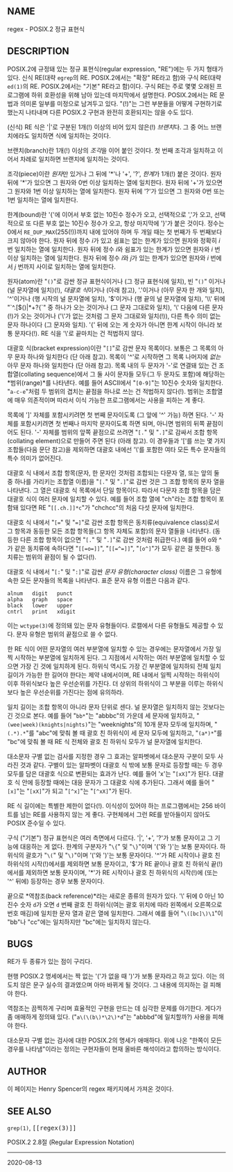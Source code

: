 ## NAME

regex - POSIX.2 정규 표현식

## DESCRIPTION

POSIX.2에 규정돼 있는 정규 표현식(regular expression, "RE")에는 두 가지 형태가 있다. 신식 RE(대략 `egrep`의 RE. POSIX.2에서는 "확장" RE라고 함)와 구식 RE(대략 `ed(1)`의 RE. POSIX.2에서는 "기본" RE라고 함)이다. 구식 RE는 주로 몇몇 오래된 프로그램에 하위 호환성을 위해 남아 있는데 마지막에서 설명한다. POSIX.2에서는 RE 문법과 의미론 일부를 미정으로 남겨두고 있다. "(!)"는 그런 부분들을 어떻게 구현하기로 했는지 나타내며 다른 POSIX.2 구현과 완전히 호환되지는 않을 수도 있다.

(신식) RE 식은 '|'로 구분된 1개(!) 이상의 비어 있지 않은(!) *브랜치*다. 그 중 어느 브랜치에라도 일치하면 식에 일치하는 것이다.

브랜치(branch)란 1개(!) 이상의 *조각*을 이어 붙인 것이다. 첫 번째 조각과 일치하고 이어서 차례로 일치하면 브랜치에 일치하는 것이다.

조각(piece)이란 *원자*만 있거나 그 뒤에 '\*'나 '+', '?', *한계*가 1개(!) 붙은 것이다. 원자 뒤에 '\*'가 있으면 그 원자와 0번 이상 일치하는 열에 일치한다. 원자 뒤에 '+'가 있으면 그 원자와 1번 이상 일치하는 열에 일치한다. 원자 뒤에 '?'가 있으면 그 원자와 0번 또는 1번 일치하는 열에 일치한다.

한계(bound)란 '{'에 이어서 부호 없는 10진수 정수가 오고, 선택적으로 ','가 오고, 선택적으로 또 다른 부호 없는 10진수 정수가 오고, 항상 마지막에 '}'가 붙은 것이다. 정수는 0에서 `RE_DUP_MAX`(255(!))까지 내에 있어야 하며 두 개일 때는 첫 번째가 두 번째보다 크지 않아야 한다. 원자 뒤에 정수 *i*가 있고 쉼표는 없는 한계가 있으면 원자와 정확히 *i* 번 일치하는 열에 일치한다. 원자 뒤에 정수 *i*와 쉼표가 있는 한계가 있으면 원자와 *i* 번 이상 일치하는 열에 일치한다. 원자 뒤에 정수 *i*와 *j*가 있는 한계가 있으면 원자와 *i* 번에서 *j* 번까지 사이로 일치하는 열에 일치한다.

원자(atom)란 "`()`"로 감싼 정규 표현식이거나 (그 정규 표현식에 일치), 빈 "`()`" 이거나 (널 문자열에 일치)(!), *대괄호 식*이거나 (아래 참고), '.'이거나 (아무 문자 한 개와 일치), '^'이거나 (행 시작의 널 문자열에 일치), '$'이거나 (행 끝의 널 문자열에 일치), '\\' 뒤에 "`^.[$()|*+?{\`" 중 하나가 오는 것이거나 (그 문자 그대로와 일치), '\\' 다음에 다른 문자(!)가 오는 것이거나 ('\\'가 없는 것처럼 그 문자 그대로와 일치(!)), 다른 특수 의미 없는 문자 하나이다 (그 문자와 일치). '{' 뒤에 오는 게 숫자가 아니면 한계 시작이 아니라 보통 문자다(!). RE 식을 '\\'로 끝마치는 건 적법하지 않다.

대괄호 식(bracket expression)이란 "`[]`"로 감싼 문자 목록이다. 보통은 그 목록의 아무 문자 하나와 일치한다 (단 아래 참고). 목록이 '^'로 시작하면 그 목록 나머지에 *없는* 아무 문자 하나와 일치한다 (단 아래 참고). 목록 내의 두 문자가 '-'로 연결돼 있는 건 조합열(collating sequence)에서 그 둘 사이 문자들 모두(그 두 문자도 포함)에 해당하는 *범위(range)*를 나타낸다. 예를 들어 ASCII에서 "`[0-9]`"는 10진수 숫자와 일치한다. "`a-c-e`"처럼 두 범위의 겹치는 끝점을 하나로 쓰는 건 적법하지 않다(!). 범위는 조합열에 매우 의존적이며 따라서 이식 가능한 프로그램에서는 사용을 피하는 게 좋다.

목록에 ']' 자체를 포함시키려면 첫 번째 문자이도록 (그 앞에 '^' 가능) 하면 된다. '-' 자체를 포함시키려면 첫 번째나 마지막 문자이도록 하면 되며, 아니면 범위의 뒤쪽 끝점이어도 된다. '-' 자체를 범위의 앞쪽 끝점으로 쓰려면 "`[.`" 및 "`.]`"로 감싸서 조합 항목(collating element)으로 만들어 주면 된다 (아래 참고). 이 경우들과 '['를 쓰는 몇 가지 조합들(다음 문단 참고)을 제외하면 대괄호 내에선 '\\'를 포함한 여타 모든 특수 문자들의 특수 의미가 없어진다.

대괄호 식 내에서 조합 항목(문자, 한 문자인 것처럼 조합되는 다문자 열, 또는 앞의 둘 중 하나를 가리키는 조합열 이름)을 "`[.`" 및 "`.]`"로 감싼 것은 그 조합 항목의 문자 열을 나타낸다. 그 열은 대괄호 식 목록에서 단일 항목이다. 따라서 다문자 조합 항목을 담은 대괄호 식이 여러 문자에 일치할 수 있다. 예를 들어 조합 열에 "ch"라는 조합 항목이 포함돼 있다면 RE "`[[.ch.]]*c`"가 "chchcc"의 처음 다섯 문자에 일치한다.

대괄호 식 내에서 "`[=`" 및 "`=]`"로 감싼 조합 항목은 동치류(equivalence class)로서 그 항목과 동등한 모든 조합 항목들(그 항목 자체도 포함)의 문자 열들을 나타낸다. (동등한 다른 조합 항목이 없으면 "`[.`" 및 "`.]`"로 감싼 것처럼 취급한다.) 예를 들어 o와 ^가 같은 동치류에 속하다면 "`[[=o=]]`", "`[[=^=]]`", "`[o^]`"가 모두 같은 걸 뜻한다. 동치류는 범위의 끝점이 될 수 없다(!).

대괄호 식 내에서 "`[:`" 및 "`:]`"로 감싼 *문자 유형(character class)* 이름은 그 유형에 속한 모든 문자들의 목록을 나타낸다. 표준 문자 유형 이름은 다음과 같다.

```text
alnum   digit   punct
alpha   graph   space
black   lower   upper
cntrl   print   xdigit
```

이는 `wctype(3)`에 정의돼 있는 문자 유형들이다. 로캘에서 다른 유형들도 제공할 수 있다. 문자 유형은 범위의 끝점으로 쓸 수 없다.

한 RE 식이 어떤 문자열의 여러 부분열에 일치할 수 있는 경우에는 문자열에서 가장 일찍 시작하는 부분열에 일치하게 된다. 그 지점에서 시작하는 여러 부분열에 일치할 수 있으면 가장 긴 것에 일치하게 된다. 하위식 역시도 가장 긴 부분열에 일치하되 전체 일치 길이가 가능한 한 길어야 한다는 제약 내에서이며, RE 내에서 일찍 시작하는 하위식이 이후 하위식보다 높은 우선순위를 가진다. 더 상위의 하위식이 그 부분을 이루는 하위식보다 높은 우선순위를 가진다는 점에 유의하라.

일치 길이는 조합 항목이 아니라 문자 단위로 센다. 널 문자열은 일치하지 않는 것보다는 긴 것으로 본다. 예를 들어 "`bb*`"는 "abbbc"의 가운데 세 문자에 일치하고, "`(wee|week)(knights|nights)`"는 "weeknights"의 10개 문자 모두에 일치하며, "`(.*).*`"를 "abc"에 맞춰 볼 때 괄호 친 하위식이 세 문자 모두에 일치하고, "`(a*)*`"를 "bc"에 맞춰 볼 때 RE 식 전체와 괄호 친 하위식 모두가 널 문자열에 일치한다.

대소문자 구별 없는 검사를 지정한 경우 그 효과는 알파벳에서 대소문자 구분이 모두 사라진 것과 같다. 구별이 있는 알파벳이 대괄호 식 밖에 보통 문자로 등장할 때는 두 경우 모두를 담은 대괄호 식으로 변환되는 효과가 난다. 예를 들어 'x'는 "`[xX]`"가 된다. 대괄호 식 안에 등장할 때에는 대응 문자가 그 대괄호 식에 추가된다. 그래서 예를 들어 "`[x]`"는 "`[xX]`"가 되고 "`[^x]`"는 "`[^xX]`"가 된다.

RE 식 길이에는 특별한 제한이 없다(!). 이식성이 있어야 하는 프로그램에서는 256 바이트를 넘는 RE를 사용하지 않는 게 좋다. 구현체에서 그런 RE를 받아들이지 않아도 POSIX 준수일 수 있다.

구식 ("기본") 정규 표현식은 여러 측면에서 다르다. '|', '+', '?'가 보통 문자이고 그 기능에 대응하는 게 없다. 한계의 구분자가 "`\{`" 및 "`\}`"이며 '{'와 '}'는 보통 문자이다. 하위식의 괄호가 "`\(`" 및 "`\)`"이며 '('와 ')'는 보통 문자이다. '^'가 RE 시작이나 괄호 친 하위식의 시작(!)에서를 제외하면 보통 문자이고, '$'가 RE 끝이나 괄호 친 하위식 끝(!)에서를 제외하면 보통 문자이며, '\*'가 RE 시작이나 괄호 친 하위식의 시작(!)에 (또는 '^' 뒤에) 등장하는 경우 보통 문자이다.

끝으로 *역참조(back reference)*라는 새로운 종류의 원자가 있다. '\\' 뒤에 0 아닌 10진수 숫자 `d`가 오면 `d` 번째 괄호 친 하위식(여는 괄호 위치에 따라 왼쪽에서 오른쪽으로 번호 매김)에 일치한 문자 열과 같은 열에 일치한다. 그래서 예를 들어 "`\([bc]\)\1`"이 "bb"나 "cc"에는 일치하지만 "bc"에는 일치하지 않는다.

## BUGS

RE가 두 종류가 있는 점이 구리다.

현행 POSIX.2 명세에서는 짝 없는 '('가 없을 때 ')'가 보통 문자라고 하고 있다. 이는 의도치 않은 문구 실수의 결과였으며 아마 바뀌게 될 것이다. 그 내용에 의지하는 걸 피해야 한다.

역참조는 끔찍하게 구리며 효율적인 구현을 만드는 데 심각한 문제를 야기한다. 게다가 좀 애매하게 정의돼 있다. ("`a\(\(b\)*\2\)*d`"는 "abbbd"에 일치할까?) 사용을 피해야 한다.

대소문자 구별 없는 검사에 대한 POSIX.2의 명세가 애매하다. 위에 나온 "한쪽이 모든 경우를 나타냄"이라는 정의는 구현자들이 현재 올바른 해석이라고 합의하는 방식이다.

## AUTHOR

이 페이지는 Henry Spencer의 regex 패키지에서 가져온 것이다.

## SEE ALSO

`grep(1)`, <tt>[[regex(3)]]</tt>

POSIX.2 2.8절 (Regular Expression Notation)

----

2020-08-13
